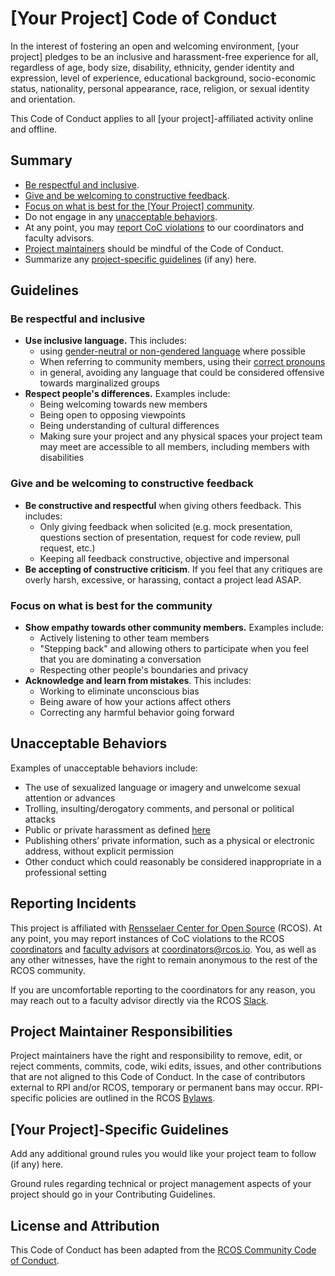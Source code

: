 # [Your Project] Code of Conduct
In the interest of fostering an open and welcoming environment, [your project] pledges to be an inclusive and harassment-free experience for  all, regardless of age, body size, disability, ethnicity, gender identity and expression, level of experience, educational background, socio-economic status, nationality, personal appearance, race, religion, or sexual identity and orientation.

This Code of Conduct applies to all [your project]-affiliated activity online and offline.

## Summary
* [Be respectful and inclusive](#be-respectful-and-inclusive).
* [Give and be welcoming to constructive feedback](#give-and-be-welcoming-to-constructive-feedback).
* [Focus on what is best for the [Your Project] community](#focus-on-what-is-best-for-the-community).
* Do not engage in any [unacceptable behaviors](#unacceptable-behaviors).
* At any point, you may [report CoC violations](#reporting-incidents) to our coordinators and faculty advisors.
* [Project maintainers](#project-maintainer-responsibilities) should be mindful of the Code of Conduct.
* Summarize any [project-specific guidelines](#[your-project]-specific-guidelines) (if any) here.

## Guidelines
### Be respectful and inclusive
* **Use inclusive language.**  This includes:
  * using [gender-neutral or non-gendered language](http://geekfeminism.wikia.com/wiki/Nonsexist_language) where possible
  * When referring to community members, using their [correct pronouns](https://www.brynmawr.edu/sites/default/files/asking-for-name-and-pronouns.pdf)
  * in general, avoiding any language that could be considered offensive towards marginalized groups
* **Respect people's differences.** Examples include:
  * Being welcoming towards new members
  * Being open to opposing viewpoints
  * Being understanding of cultural differences
  * Making sure your project and any physical spaces your project team may meet are accessible to all members, including members with disabilities

### Give and be welcoming to constructive feedback
* **Be constructive and respectful** when giving others feedback. This includes:
  * Only giving feedback when solicited (e.g. mock presentation, questions section of presentation, request for code review, pull request, etc.)
  * Keeping all feedback constructive, objective and impersonal
* **Be accepting of constructive criticism**. If you feel that any critiques are overly harsh, excessive, or harassing, contact a project lead ASAP.

### Focus on what is best for the community

* **Show empathy towards other community members.** Examples include:
  * Actively listening to other team members
  * "Stepping back" and allowing others to participate when you feel that you are dominating a conversation
  * Respecting other people's boundaries and privacy
* **Acknowledge and learn from mistakes**. This includes:
  * Working to eliminate unconscious bias
  * Being aware of how your actions affect others
  * Correcting any harmful behavior going forward

## Unacceptable Behaviors

Examples of unacceptable behaviors include:

* The use of sexualized language or imagery and unwelcome sexual attention or advances
* Trolling, insulting/derogatory comments, and personal or political attacks
* Public or private harassment as defined [here](https://rcos.github.io/rcos-handbook/#/community/harassment_guidelines)
* Publishing others’ private information, such as a physical or electronic address, without explicit permission
* Other conduct which could reasonably be considered inappropriate in a professional setting

## Reporting Incidents

This project is affiliated with [Rensselaer Center for Open Source](http://rcos.io) (RCOS). At any point, you may report instances of CoC violations to the RCOS [coordinators](https://rcos.github.io/rcos-handbook/#/coordinating/README) and [faculty advisors](https://handbook.rcos.io/#/coordinating/faculty) at <coordinators@rcos.io>. You, as well as any other witnesses, have the right to remain anonymous to the rest of the RCOS community.

If you are uncomfortable reporting to the coordinators for any reason, you may reach out to a faculty advisor directly via the RCOS [Slack](https://rcos.slack.com/).

## Project Maintainer Responsibilities
Project maintainers have the right and responsibility to remove, edit, or reject comments, commits, code, wiki edits, issues, and other contributions that are not aligned to this Code of Conduct. In the case of contributors external to RPI and/or RCOS, temporary or permanent bans may occur. RPI-specific policies are outlined in the RCOS [Bylaws](https://rcos.github.io/rcos-handbook/#/community/bylaws).

## [Your Project]-Specific Guidelines
Add any additional ground rules you would like your project team to follow (if any) here. 

Ground rules regarding technical or project management aspects of your project should go in your Contributing Guidelines.

## License and Attribution

This Code of Conduct has been adapted from the [RCOS Community Code of Conduct](https://rcos.github.io/rcos-handbook/#/community/CODE_OF_CONDUCT).
